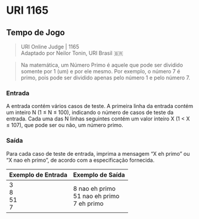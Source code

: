 # URI 1165

## Tempo de Jogo

>URI Online Judge | 1165  
>Adaptado por Neilor Tonin, URI Brasil :brazil:  

>Na matemática, um Número Primo é aquele que pode ser dividido somente por 1 (um) e por ele mesmo. Por exemplo, o número 7 é primo, pois pode ser dividido apenas pelo número 1 e pelo número 7.  

### Entrada

A entrada contém vários casos de teste. A primeira linha da entrada contém um inteiro N (1 ≤ N ≤ 100), indicando o número de casos de teste da entrada. Cada uma das N linhas seguintes contém um valor inteiro X (1 < X ≤ 107), que pode ser ou não, um número primo.  

### Saída

Para cada caso de teste de entrada, imprima a mensagem “X eh primo” ou “X nao eh primo”, de acordo com a especificação fornecida.

| Exemplo de Entrada | Exemplo de Saída                                |
| ------------------ | ----------------------------------------------- |
| 3<br>8<br>51<br>7  | 8 nao eh primo<br>51 nao eh primo<br>7 eh primo |
